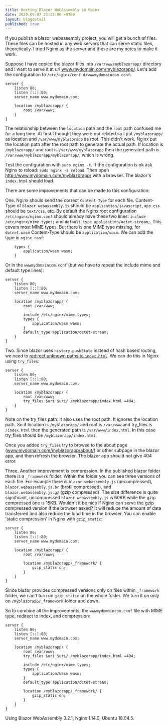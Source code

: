 ```yaml
---
title: Hosting Blazor WebAssembly in Nginx
date: 2020-09-07 21:33:00 +0700
layout: blogdetail
published: true
---
```


If you publish a blazor webassembly project, you will get a bunch of files. These files can be hosted in any web servers that can serve static files, theoretically. I tried Nginx as the server and these are my notes to make it work.

Suppose I have copied the blazor files into `/var/www/myblazorapp/` directory and I want to serve it at url www.mydomain.com/myblazorapp/. Let's add the configuration to `/etc/nginx/conf.d/wwwmydomaincom.conf`:

```nginx
server {
	listen 80;
	listen [::]:80;
	server_name www.mydomain.com;

	location /myblazorapp/ {
		root /var/www;
	}
}
```

The relationship between the `location` path and the `root` path confused me for a long time. At first I thought they were not related so I put `/myblazorapp/` as location and `/var/www/myblazorapp` as root. This didn't work. Nginx put the location path after the root path to generate the actual path. If location is `/myblazorapp/` and root is `/var/www/myblazorapp` then the generated path is `/var/www/myblazorapp/myblazorapp/`, which is wrong.

Test the configuration with `sudo nginx -t`. If the configuration is ok ask Nginx to reload: `sudo nginx -s reload`. Then open http://www.mydomain.com/myblazorapp/ with a browser. The blazor's `index.html` should load.

There are some improvements that can be made to this configuration:

One. Nginx should send the correct `Content-Type` for each file. Content-Type of `blazor.webassembly.js` should be `application/javascript`, `app.css` should be `text/css`, etc. By default the Nginx root configuration `/etc/nginx/nginx.conf` should already have these two lines: `include /etc/nginx/mime.types;` and `default_type application/octet-stream;`. This covers most MIME types. But there is one MIME type missing, for `dotnet.wasm` Content-Type should be `application/wasm`. We can add the type in `nginx.conf`:

```nginx
	types {
		application/wasm wasm;
	}
```

Or in the `wwwmydomaincom.conf` (but we have to repeat the include mime and default type lines):

```nginx
server {
	listen 80;
	listen [::]:80;
	server_name www.mydomain.com;

	location /myblazorapp/ {
		root /var/www;

		include /etc/nginx/mime.types;
		types {
			application/wasm wasm;
		}
		default_type application/octet-stream;
	}
}
```

Two. Since blazor uses `history.pushState` instead of hash based routing, we need to [redirect unknown paths to `index.html`](https://docs.microsoft.com/en-us/aspnet/core/blazor/host-and-deploy/webassembly#rewrite-urls-for-correct-routing). We can do this in Nginx using `try_files`:

```nginx
server {
	listen 80;
	listen [::]:80;
	server_name www.mydomain.com;

	location /myblazorapp/ {
		root /var/www;
		try_files $uri $uri/ /myblazorapp/index.html =404;
	}
}
```

Note on the try_files path: it also uses the root path. It ignores the location path. So if location is `/myblazorapp/` and root is `/var/www` and try_files is `/index.html` then the generated path is `/var/www/index.html`. In this case try_files should be `/myblazorapp/index.html`.

Once you added `try_files` try to browse to the about page (www.mydomain.com/myblazorapp/about/) or other subpage in the blazor app, and then refresh the browser. The blazor app should not give 404 error.

Three. Another improvement is compression. In the published blazor folder there is a `_framework` folder. Within the folder you can see three versions of each file. For example there is `blazor.webassembly.js` (uncompressed), `blazor.webassembly.js.br` (brotli compressed), and `blazor.webassembly.js.gz` (gzip compressed). The size difference is quite significant, uncompressed `blazor.webassembly.js` is 60KB while the gzip compressed one is 15KB. Wouldn't it be nice if Nginx can serve the gzip compressed version if the browser asked? It will reduce the amount of data transferred and also reduce the load time in the browser. You can enable 'static compression' in Nginx with `gzip_static`:

```nginx
server {
	listen 80;
	listen [::]:80;
	server_name www.mydomain.com;

	location /myblazorapp/ {
		root /var/www;

		location /myblazorapp/_framework/ {
			gzip_static on;
		}
	}
}
```

Since blazor provides compressed versions only on files within `_framework` folder, we can't turn on `gzip_static` on the whole folder. We turn it on only on `/myblazorapp/_framework` folder and down.

So to combine all the improvements, the `wwwmydomaincom.conf` file with MIME type, redirect to index, and compression:

```nginx
server {
	listen 80;
	listen [::]:80;
	server_name www.mydomain.com;

	location /myblazorapp/ {
		root /var/www;
		try_files $uri $uri/ /myblazorapp/index.html =404;

		include /etc/nginx/mime.types;
		types {
			application/wasm wasm;
		}
		default_type application/octet-stream;

		location /myblazorapp/_framework/ {
			gzip_static on;
		}
	}
}
```

Using Blazor WebAssembly 3.2.1, Nginx 1.14.0, Ubuntu 18.04.5.